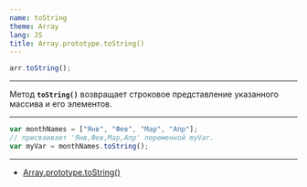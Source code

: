 ```yaml
---
name: toString
theme: Array
lang: JS
title: Array.prototype.toString()
---
```


```js
arr.toString();
```

---

Метод **`toString()`** возвращает строковое представление указанного массива и его элементов.

---

```js
var monthNames = ["Янв", "Фев", "Мар", "Апр"];
// присваивает 'Янв,Фев,Мар,Апр' переменной myVar.
var myVar = monthNames.toString();
```

---

- [Array.prototype.toString()](https://developer.mozilla.org/ru/docs/Web/JavaScript/Reference/Global_Objects/Array/toString)
